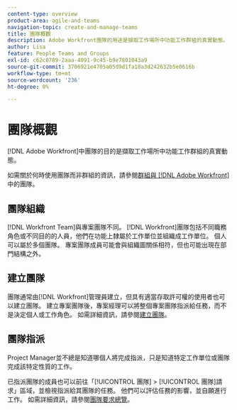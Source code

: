 ```yaml
---
content-type: overview
product-area: agile-and-teams
navigation-topic: create-and-manage-teams
title: 團隊概觀
description: Adobe Workfront團隊的用途是擷取工作場所中功能工作群組的真實動態。
author: Lisa
feature: People Teams and Groups
exl-id: c62c0789-2aaa-4091-9c45-b9e7801043a9
source-git-commit: 3706921e4705a05d9d1fa18a3d242632b5e0616b
workflow-type: tm+mt
source-wordcount: '236'
ht-degree: 0%

---
```


# 團隊概觀

<!-- Audited: 01/2024 -->

[!DNL Adobe Workfront]中團隊的目的是擷取工作場所中功能工作群組的真實動態。

如需關於何時使用團隊而非群組的資訊，請參閱[群組與 [!DNL Adobe Workfront]](../../people-teams-and-groups/work-with-groups-and-teams/understanding-differences-and-similarities-between-groups-and-teams.md)中的團隊。

## 團隊組織

[!DNL Workfront Team]與專案團隊不同。 [!DNL Workfront]團隊包括不同職務角色或不同目的的人員，他們在功能上隸屬於工作單位並組織成工作單位。 個人可以屬於多個團隊。 專案團隊成員可能會與組織圖關係相符，但也可能出現在部門結構之外。

## 建立團隊

團隊通常由[!DNL Workfront]管理員建立，但具有適當存取許可權的使用者也可以建立團隊。 建立專案團隊後，專案經理可以將整個專案團隊指派給任務，而不是決定個人或工作角色。 如需詳細資訊，請參閱[建立團隊](/help/quicksilver/people-teams-and-groups/create-and-manage-teams/create-a-team.md)。

## 團隊指派

Project Manager並不總是知道哪個人將完成指派，只是知道特定工作單位或團隊完成該特定性質的工作。

已指派團隊的成員也可以前往「[!UICONTROL 團隊] > [!UICONTROL 團隊]請求」區域，並檢視指派給其團隊的任務。 他們可以評估任務的影響，並自願進行工作。 如需詳細資訊，請參閱[團隊要求總覽](/help/quicksilver/people-teams-and-groups/work-with-team-requests/team-requests-overview.md)。

